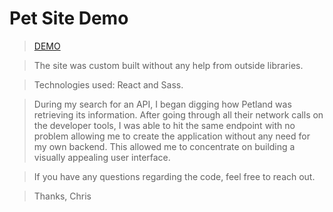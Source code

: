 # Pet Site Demo

> [DEMO](https://blissful-bhabha-f5ad6e.netlify.com/)

> The site was custom built without any help from outside libraries.
 
> Technologies used: React and Sass. 

> During my search for an API, I began digging how Petland was retrieving its information. After going through all their network calls on the developer tools, I was able to hit the same endpoint with no problem allowing me to create the application without any need for my own backend. This allowed me to concentrate on building a visually appealing user interface. 

> If you have any questions regarding the code, feel free to reach out.

> Thanks, Chris